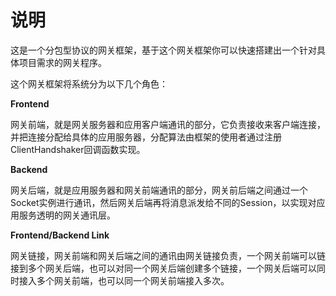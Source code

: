说明
====

这是一个分包型协议的网关框架，基于这个网关框架你可以快速搭建出一个针对具体项目需求的网关程序。

这个网关框架将系统分为以下几个角色：

**Frontend**

网关前端，就是网关服务器和应用客户端通讯的部分，它负责接收来客户端连接，并把连接分配给具体的应用服务器，分配算法由框架的使用者通过注册ClientHandshaker回调函数实现。

**Backend**

网关后端，就是应用服务器和网关前端通讯的部分，网关前后端之间通过一个Socket实例进行通讯，然后网关后端再将消息派发给不同的Session，以实现对应用服务透明的网关通讯层。

**Frontend/Backend Link**

网关链接，网关前端和网关后端之间的通讯由网关链接负责，一个网关前端可以链接到多个网关后端，也可以对同一个网关后端创建多个链接，一个网关后端可以同时接入多个网关前端，也可以同一个网关前端接入多次。
